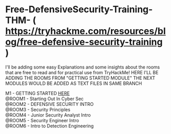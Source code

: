 # Free-DefensiveSecurity-Training-THM- ( https://tryhackme.com/resources/blog/free-defensive-security-training )

I'll be adding some easy Explanations and some insights about the rooms that are free to read and for practical use from TryHackMe!
HERE I'LL BE ADDING THE ROOMS FROM "GETTING STARTED MODULE" THE NEXT MODULES WOULD BE ADDED AS TEXT FILES IN SAME BRANCH

M1 - GETTING STARTED [HERE](/M1_GettingStarted.txt)                                                                                                                    
@ROOM1 - Starting Out In Cyber Sec                                                                                                                                     
@ROOM2 - DEFENSIVE SECURITY INTRO                                                                                                                                      
@ROOM3 - Security Principles                                                                                                                                           
@ROOM4 - Junior Security Analyst Intro                                                                                                                                 
@ROOM5 - Security Engineer Intro                                                                                                                                       
@ROOM6 - Intro to Detection Engineering                                                                                                                                

